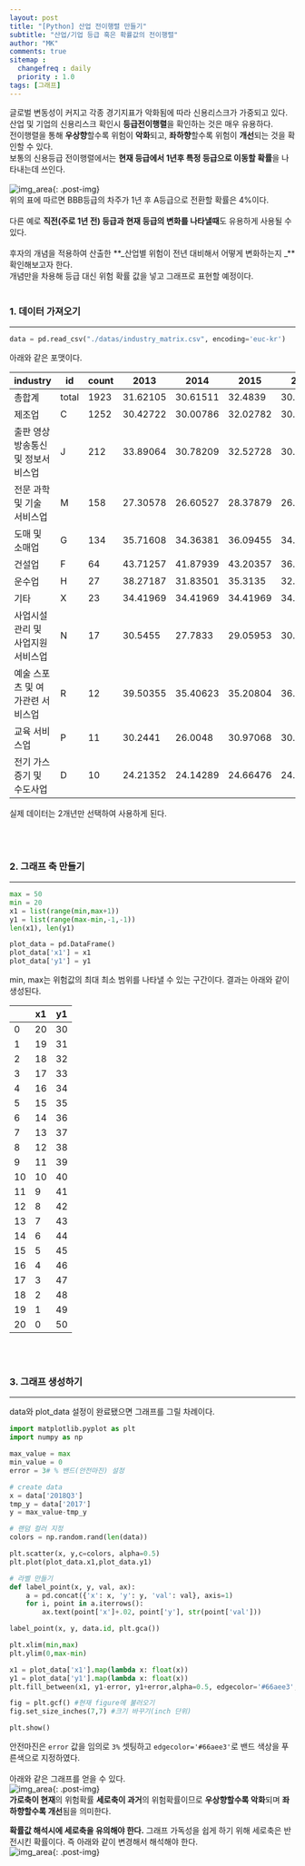 ```yaml
---
layout: post
title: "[Python] 산업 전이행렬 만들기"
subtitle: "산업/기업 등급 혹은 확률값의 전이행렬"
author: "MK"
comments: true
sitemap :
  changefreq : daily
  priority : 1.0
tags: [그래프]
---
```


글로벌 변동성이 커지고 각종 경기지표가 악화됨에 따라 신용리스크가 가중되고 있다.
산업 및 기업의 신용리스크 확인시 **등급전이행렬**을 확인하는 것은 매우 유용하다.
<br>
전이행렬을 통해 **우상향**할수록 위험이 **악화**되고, **좌하향**할수록 위험이 **개선**되는 것을 확인할 수 있다.
<br>
보통의 신용등급 전이행렬에서는 **현재 등급에서 1년후 특정 등급으로 이동할 확률**을 나타내는데 쓰인다.
<br><br>
![img_area](/img/posting/2019-01-01-002-samplematrix.PNG){: .post-img}
<br>
위의 표에 따르면 BBB등급의 차주가 1년 후 A등급으로 전환할 확률은 4%이다.
<br><br>
다른 예로 **직전(주로 1년 전) 등급과 현재 등급의 변화를 나타낼때**도 유용하게 사용될 수 있다.
<br><br>
후자의 개념을 적용하여 산출한 **_산업별 위험이 전년 대비해서 어떻게 변화하는지 _**확인해보고자 한다.
<br>
개념만을 차용해 등급 대신 위험 확률 값을 넣고 그래프로 표현할 예정이다.
<br><br>

### 1. 데이터 가져오기
---
```python
data = pd.read_csv("./datas/industry_matrix.csv", encoding='euc-kr')
```

아래와 같은 포맷이다.
<br>

| industry                            	| id    	| count 	| 2013     	| 2014     	| 2015     	| 2016     	| 2017     	| 2018Q3   	|
|-------------------------------------	|-------	|-------	|----------	|----------	|----------	|----------	|----------	|----------	|
| 총합계                              	| total 	| 1923  	| 31.62105 	| 30.61511 	| 32.4839  	| 30.36369 	| 33.21931 	| 34.33319 	|
| 제조업                              	| C     	| 1252  	| 30.42722 	| 30.00786 	| 32.02782 	| 30.03699 	| 32.91973 	| 34.20605 	|
| 출판 영상 방송통신 및 정보서비스업  	| J     	| 212   	| 33.89064 	| 30.78209 	| 32.52728 	| 30.3001  	| 34.74163 	| 35.58819 	|
| 전문 과학 및 기술 서비스업          	| M     	| 158   	| 27.30578 	| 26.60527 	| 28.37879 	| 26.98155 	| 28.1938  	| 29.53939 	|
| 도매 및 소매업                      	| G     	| 134   	| 35.71608 	| 34.36381 	| 36.09455 	| 34.3897  	| 36.81342 	| 36.87577 	|
| 건설업                              	| F     	| 64    	| 43.71257 	| 41.87939 	| 43.20357 	| 36.2027  	| 39.01434 	| 41.14245 	|
| 운수업                              	| H     	| 27    	| 38.27187 	| 31.83501 	| 35.3135  	| 32.19269 	| 33.86897 	| 34.55875 	|
| 기타                                	| X     	| 23    	| 34.41969 	| 34.41969 	| 34.41969 	| 34.41969 	| 34.41969 	| 34.41969 	|
| 사업시설관리 및 사업지원 서비스업   	| N     	| 17    	| 30.5455  	| 27.7833  	| 29.05953 	| 30.96413 	| 37.81404 	| 34.66609 	|
| 예술 스포츠 및 여가관련 서비스업    	| R     	| 12    	| 39.50355 	| 35.40623 	| 35.20804 	| 36.09189 	| 36.28727 	| 37.88297 	|
| 교육 서비스업                       	| P     	| 11    	| 30.2441  	| 26.0048  	| 30.97068 	| 30.01419 	| 30.82166 	| 31.08653 	|
| 전기 가스 증기 및 수도사업          	| D     	| 10    	| 24.21352 	| 24.14289 	| 24.66476 	| 24.2788  	| 24.44411 	| 23.91144 	|

실제 데이터는 2개년만 선택하여 사용하게 된다.

<br><br>

### 2. 그래프 축 만들기
---
```python
max = 50
min = 20
x1 = list(range(min,max+1))
y1 = list(range(max-min,-1,-1))
len(x1), len(y1)

plot_data = pd.DataFrame()
plot_data['x1'] = x1
plot_data['y1'] = y1
```
min, max는 위험값의 최대 최소 범위를 나타낼 수 있는 구간이다.
결과는 아래와 같이 생성된다.
<br>

|    	| x1 	| y1 	|
|----	|----	|----	|
| 0  	| 20 	| 30 	|
| 1  	| 19 	| 31 	|
| 2  	| 18 	| 32 	|
| 3  	| 17 	| 33 	|
| 4  	| 16 	| 34 	|
| 5  	| 15 	| 35 	|
| 6  	| 14 	| 36 	|
| 7  	| 13 	| 37 	|
| 8  	| 12 	| 38 	|
| 9  	| 11 	| 39 	|
| 10 	| 10 	| 40 	|
| 11 	| 9  	| 41 	|
| 12 	| 8  	| 42 	|
| 13 	| 7  	| 43 	|
| 14 	| 6  	| 44 	|
| 15 	| 5  	| 45 	|
| 16 	| 4  	| 46 	|
| 17 	| 3  	| 47 	|
| 18 	| 2  	| 48 	|
| 19 	| 1  	| 49 	|
| 20 	| 0  	| 50 	|

<br><br>

### 3. 그래프 생성하기
---
data와 plot_data 설정이 완료됐으면 그래프를 그릴 차례이다.

```python
import matplotlib.pyplot as plt
import numpy as np

max_value = max
min_value = 0
error = 3# % 밴드(안전마진) 설정

# create data
x = data['2018Q3']
tmp_y = data['2017']
y = max_value-tmp_y

# 랜덤 컬러 지정
colors = np.random.rand(len(data))

plt.scatter(x, y,c=colors, alpha=0.5)
plt.plot(plot_data.x1,plot_data.y1)

# 라벨 만들기
def label_point(x, y, val, ax):
    a = pd.concat({'x': x, 'y': y, 'val': val}, axis=1)
    for i, point in a.iterrows():
        ax.text(point['x']+.02, point['y'], str(point['val']))

label_point(x, y, data.id, plt.gca())

plt.xlim(min,max)
plt.ylim(0,max-min)

x1 = plot_data['x1'].map(lambda x: float(x))
y1 = plot_data['y1'].map(lambda x: float(x))
plt.fill_between(x1, y1-error, y1+error,alpha=0.5, edgecolor='#66aee3', facecolor='#66aee3')

fig = plt.gcf() #현재 figure에 불러오기
fig.set_size_inches(7,7) #크기 바꾸기(inch 단위)

plt.show()
```


안전마진은 `error` 값을 임의로 `3%` 셋팅하고 `edgecolor='#66aee3'`로 밴드 색상을 푸른색으로 지정하였다.
<br><br>
아래와 같은 그래프를 얻을 수 있다.
<br>
![img_area](/img/posting/2019-01-01-002-output.PNG){: .post-img}
<br>
**가로축이 현재**의 위험확률 **세로축이 과거**의 위험확률이므로 **우상향할수록 악화**되며 **좌하향할수록 개선**됨을 의미한다.

**확률값 해석시에 세로축을 유의해야 한다.** 그래프 가독성을 쉽게 하기 위해 세로축은 반전시킨 확률이다. 즉 아래와 같이 변경해서 해석해야 한다.
<br>
![img_area](/img/posting/2019-01-01-002-output1.PNG){: .post-img}
<br>
<br>
